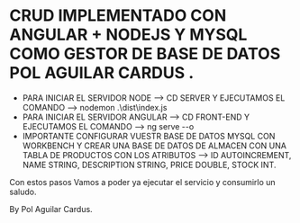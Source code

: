 

<h1>CRUD IMPLEMENTADO CON ANGULAR + NODEJS Y MYSQL COMO GESTOR DE BASE DE DATOS <b>POL AGUILAR CARDUS </B>.</h1>

- PARA INICIAR EL SERVIDOR NODE --> CD SERVER Y EJECUTAMOS EL COMANDO --> nodemon .\dist\index.js
- PARA INICIAR EL SERVIDOR ANGULAR --> CD FRONT-END Y EJECUTAMOS EL COMANDO --> ng serve --o
- IMPORTANTE CONFIGURAR VUESTR BASE DE DATOS MYSQL CON WORKBENCH Y CREAR UNA BASE DE DATOS DE ALMACEN CON UNA TABLA DE PRODUCTOS CON LOS ATRIBUTOS --> ID AUTOINCREMENT, NAME STRING, DESCRIPTION STRING, PRICE DOUBLE, STOCK INT.

Con estos pasos Vamos a poder ya ejecutar el servicio y consumirlo un saludo.

By Pol Aguilar Cardus.


